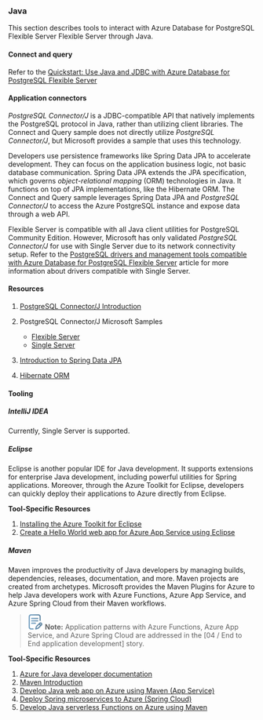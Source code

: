 ### Java

This section describes tools to interact with Azure Database for PostgreSQL Flexible Server Flexible Server through Java.

#### Connect and query

Refer to the [Quickstart: Use Java and JDBC with Azure Database for PostgreSQL Flexible Server](https://docs.microsoft.com/en-us/azure/PostgreSQL/flexible-server/connect-java)

#### Application connectors

*PostgreSQL Connector/J* is a JDBC-compatible API that natively implements the PostgreSQL protocol in Java, rather than utilizing client libraries. The Connect and Query sample does not directly utilize *PostgreSQL Connector/J*, but Microsoft provides a sample that uses this technology.

Developers use persistence frameworks like Spring Data JPA to accelerate development. They can focus on the application business logic, not basic database communication. Spring Data JPA extends the JPA specification, which governs *object-relational mapping* (ORM) technologies in Java. It functions on top of JPA implementations, like the Hibernate ORM. The Connect and Query sample leverages Spring Data JPA and *PostgreSQL Connector/J* to access the Azure PostgreSQL instance and expose data through a web API.

Flexible Server is compatible with all Java client utilities for PostgreSQL Community Edition. However, Microsoft has only validated *PostgreSQL Connector/J* for use with Single Server due to its network connectivity setup. Refer to the [PostgreSQL drivers and management tools compatible with Azure Database for PostgreSQL Flexible Server](https://learn.microsoft.com/azure/postgresql/flexible-server/concepts-compatibility) article for more information about drivers compatible with Single Server.

#### Resources

1. [PostgreSQL Connector/J Introduction](https://dev.PostgreSQL.com/doc/connector-j/8.0/en/connector-j-overview.html)
2. PostgreSQL Connector/J Microsoft Samples
    - [Flexible Server](https://learn.microsoft.com/azure/postgresql/flexible-server/flexible-server/connect-java)
    - [Single Server](https://learn.microsoft.com/azure/postgresql/flexible-server/connect-java)

3. [Introduction to Spring Data JPA](https://www.baeldung.com/the-persistence-layer-with-spring-data-jpa)
4. [Hibernate ORM](https://hibernate.org/orm/)

#### Tooling

##### IntelliJ IDEA

Currently, Single Server is supported.

##### Eclipse

Eclipse is another popular IDE for Java development. It supports extensions for enterprise Java development, including powerful utilities for Spring applications. Moreover, through the Azure Toolkit for Eclipse, developers can quickly deploy their applications to Azure directly from Eclipse.

**Tool-Specific Resources**

1. [Installing the Azure Toolkit for Eclipse](https://docs.microsoft.com/azure/developer/java/toolkit-for-eclipse/installation)
2. [Create a Hello World web app for Azure App Service using Eclipse](https://docs.microsoft.com/azure/developer/java/toolkit-for-eclipse/create-hello-world-web-app)

##### Maven

Maven improves the productivity of Java developers by managing builds, dependencies, releases, documentation, and more. Maven projects are created from archetypes. Microsoft provides the Maven Plugins for Azure to help Java developers work with Azure Functions, Azure App Service, and Azure Spring Cloud from their Maven workflows.

>![Note icon](media/note.png "Note") **Note:** Application patterns with Azure Functions, Azure App Service, and Azure Spring Cloud are addressed in the [04 / End to End application development] story.

**Tool-Specific Resources**

1. [Azure for Java developer documentation](https://docs.microsoft.com/azure/developer/java/?view=azure-java-stable)
2. [Maven Introduction](https://maven.apache.org/guides/getting-started/index.html)
3. [Develop Java web app on Azure using Maven (App Service)](https://docs.microsoft.com/learn/modules/publish-web-app-with-maven-plugin-for-azure-app-service/)
4. [Deploy Spring microservices to Azure (Spring Cloud)](https://docs.microsoft.com/learn/modules/azure-spring-cloud-workshop/)
5. [Develop Java serverless Functions on Azure using Maven](https://docs.microsoft.com/learn/modules/develop-azure-functions-app-with-maven-plugin/)
